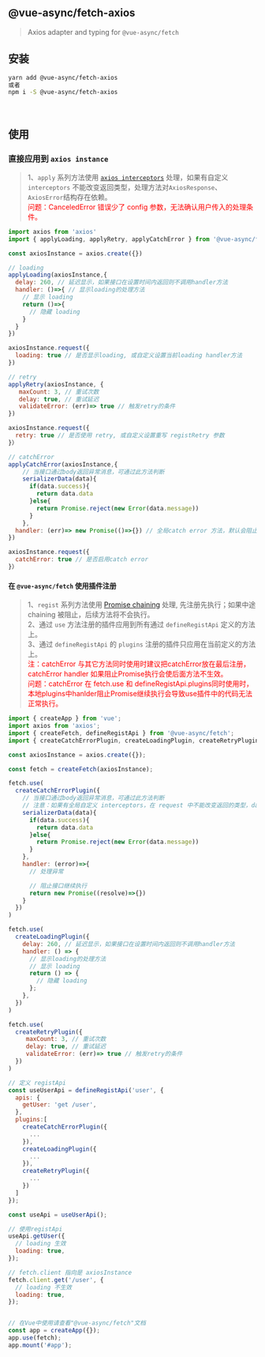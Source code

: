 ## @vue-async/fetch-axios

> Axios adapter and typing for `@vue-async/fetch`

## 安装

```bash
yarn add @vue-async/fetch-axios
或者
npm i -S @vue-async/fetch-axios
```

<br>

## 使用

### 直接应用到 `axios instance`

> 1、`apply` 系列方法使用 [`axios interceptors`](https://axios-http.com/docs/interceptors) 处理，如果有自定义 `interceptors` 不能改变返回类型，处理方法对`AxiosResponse`、`AxiosError`结构存在依赖。  
> <font color="red">问题：CanceledError 错误少了 config 参数，无法确认用户传入的处理条件。</font>

```javascript
import axios from 'axios'
import { applyLoading, applyRetry, applyCatchError } from '@vue-async/fetch-axios'

const axiosInstance = axios.create({})

// loading
applyLoading(axiosInstance,{
  delay: 260, // 延迟显示，如果接口在设置时间内返回则不调用handler方法
  handler: ()=>{ // 显示loading的处理方法
    // 显示 loading
    return ()=>{
      // 隐藏 loading
    }
  }
})

axiosInstance.request({
  loading: true // 是否显示loading, 或自定义设置当前loading handler方法
})

// retry
applyRetry(axiosInstance, {
   maxCount: 3, // 重试次数
   delay: true, // 重试延迟
   validateError: (err)=> true // 触发retry的条件
})

axiosInstance.request({
  retry: true // 是否使用 retry, 或自定义设置重写 registRetry 参数
}）

// catchError
applyCatchError(axiosInstance,{
    // 当接口通过body返回异常消息，可通过此方法判断
    serializerData(data){
      if(data.success){
        return data.data
      }else{
        return Promise.reject(new Error(data.message))
      }
    },
  handler: (err)=> new Promise(()=>{}) // 全局catch error 方法，默认会阻止往后执行
})

axiosInstance.request({
  catchError: true // 是否启用catch error
}）

```

#### 在 `@vue-async/fetch` 使用插件注册

> 1、`regist` 系列方法使用 [Promise chaining](https://developer.mozilla.org/en-US/docs/Web/JavaScript/Guide/Using_promises#chaining) 处理, 先注册先执行；如果中途chaining 被阻止，后续方法将不会执行。    
> 2、通过 `use` 方法注册的插件应用到所有通过 `defineRegistApi` 定义的方法上。  
> 3、通过 `defineRegistApi` 的 `plugins` 注册的插件只应用在当前定义的方法上。  
> <font color="red">注：catchError 与其它方法同时使用时建议把catchError放在最后注册，catchError handler 如果阻止Promise执行会使后面方法不生效。</font>  
> <font color="red">问题：catchError 在 fetch.use 和 defineRegistApi.plugins同时使用时，本地plugins中hanlder阻止Promise继续执行会导致use插件中的代码无法正常执行。</font>

```javascript
import { createApp } from 'vue';
import axios from 'axios';
import { createFetch, defineRegistApi } from '@vue-async/fetch';
import { createCatchErrorPlugin, createLoadingPlugin, createRetryPlugin } from '@vue-async/fetch-axios';

const axiosInstance = axios.create({});

const fetch = createFetch(axiosInstance);

fetch.use(
  createCatchErrorPlugin({
    // 当接口通过body返回异常消息，可通过此方法判断
    // 注意：如果有全局自定义 interceptors，在 request 中不能改变返回的类型，data 参数为 AxiosResponse data 参数
    serializerData(data){
      if(data.success){
        return data.data
      }else{
        return Promise.reject(new Error(data.message))
      }
    },
    handler: (error)=>{
      // 处理异常

      // 阻止接口继续执行
      return new Promise((resolve)=>{})
    }
  })
)

fetch.use(
  createLoadingPlugin({
    delay: 260, // 延迟显示，如果接口在设置时间内返回则不调用handler方法
    handler: () => {
      // 显示loading的处理方法
      // 显示 loading
      return () => {
        // 隐藏 loading
      };
    },
  })
)

fetch.use(
  createRetryPlugin({
     maxCount: 3, // 重试次数
     delay: true, // 重试延迟
     validateError: (err)=> true // 触发retry的条件
  })
)

// 定义 registApi
const useUserApi = defineRegistApi('user', {
  apis: {
    getUser: 'get /user',
  },
  plugins:[
    createCatchErrorPlugin({
      ...
    }),
    createLoadingPlugin({
      ...
    }),
    createRetryPlugin({
      ...
    })
  ]
});

const useApi = useUserApi();

// 使用registApi
useApi.getUser({
  // loading 生效
  loading: true,
});

// fetch.client 指向是 axiosInstance
fetch.client.get('/user', {
  // loading 不生效
  loading: true,
});


// 在Vue中使用请查看"@vue-async/fetch"文档
const app = createApp({});
app.use(fetch);
app.mount('#app');
```
